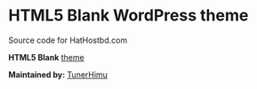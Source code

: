 # HTML5 Blank WordPress theme

Source code for HatHostbd.com

**HTML5 Blank** [theme](https://www.github.com/himuapps/hathostbd/)

**Maintained by:** [TunerHimu](http://www.hathostbd.com)
